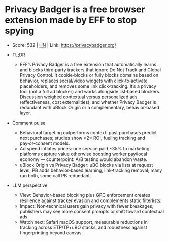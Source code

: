 # Privacy Badger is a free browser extension made by EFF to stop spying

- Score: 532 | [HN](https://news.ycombinator.com/item?id=45404021) | Link: https://privacybadger.org/

- TL;DR
    - EFF’s Privacy Badger is a free extension that automatically learns and blocks third‑party trackers that ignore Do Not Track and Global Privacy Control. It cookie‑blocks or fully blocks domains based on behavior, replaces social/video widgets with click‑to‑activate placeholders, and removes some link click‑tracking. It’s a privacy tool (not a full ad blocker) and works alongside list‑based blockers. Discussion weighed contextual versus personalized ads (effectiveness, cost externalities), and whether Privacy Badger is redundant with uBlock Origin or a complementary, behavior‑based layer.

- Comment pulse
    - Behavioral targeting outperforms context: past purchases predict next purchases; studies show >2× ROI, fueling tracking and pay‑or‑consent models.
    - Ad spend inflates prices: one service paid ~35% to marketing; platforms capture value otherwise boosting worker pay/local economy — counterpoint: A/B testing would abandon waste.
    - uBlock Origin vs Privacy Badger: uBO blocks via lists at request level; PB adds behavior‑based learning, link‑tracking removal; many run both, some call PB redundant.

- LLM perspective
    - View: Behavior‑based blocking plus GPC enforcement creates resilience against tracker evasion and complements static filterlists.
    - Impact: Non‑technical users gain privacy with fewer breakages; publishers may see more consent prompts or shift toward contextual ads.
    - Watch next: Safari macOS support, measurable reductions in tracking across ETP/TP+uBO stacks, and robustness against fingerprinting beyond canvas.
